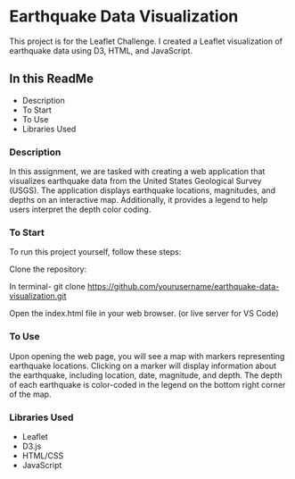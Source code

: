 # Earthquake Data Visualization

This project is for the Leaflet Challenge. I created a Leaflet visualization of earthquake data using D3, HTML, and JavaScript.

## In this ReadMe
- Description
- To Start
- To Use
- Libraries Used

### Description
In this assignment, we are tasked with creating a web application that visualizes earthquake data from the United States Geological Survey (USGS). The application displays earthquake locations, magnitudes, and depths on an interactive map. Additionally, it provides a legend to help users interpret the depth color coding.

### To Start
To run this project yourself, follow these steps:

Clone the repository:

  In terminal-
    git clone https://github.com/yourusername/earthquake-data-visualization.git

Open the index.html file in your web browser. (or live server for VS Code)

### To Use
Upon opening the web page, you will see a map with markers representing earthquake locations.
Clicking on a marker will display information about the earthquake, including location, date, magnitude, and depth.
The depth of each earthquake is color-coded in the legend on the bottom right corner of the map.

### Libraries Used
- Leaflet
- D3.js
- HTML/CSS
- JavaScript

